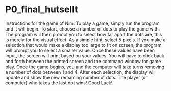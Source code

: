 # P0_final_hutsellt
Instructions for the game of Nim:
To play a game, simply run the program and it will begin.
To start, choose a number of dots to play the game with.
The program will then prompt you to select how far apart the dots are,
this is merely for the visual effect.
As a simple hint, select 5 pixels. If you make a selection that would make a display too large to fit on screen,
the program will prompt you to select a smaller value.
Once these values have been input, the screen will print based on your values.
You will have to click back and forth between the printed screen and the command window for game play.
Once the game begins, you and the computer will take turns removing a number of dots between 1 and 4.
After each selection, the display will update and show the new remaining number of dots.
The player (or computer) who takes the last dot wins!
Good Luck!
